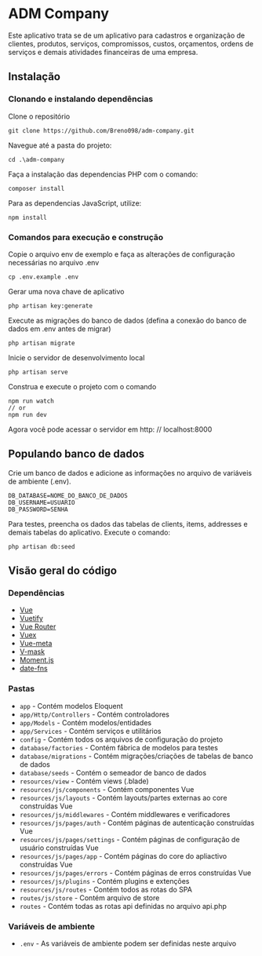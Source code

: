 # ADM Company

Este aplicativo trata se de um aplicativo para cadastros e organização de clientes, produtos, serviços, compromissos, custos, orçamentos, ordens de serviços e demais atividades financeiras de uma empresa.  


## Instalação

### Clonando e instalando dependências

Clone o repositório

    git clone https://github.com/Breno098/adm-company.git

Navegue até a pasta do projeto:

    cd .\adm-company

Faça a instalação das dependencias PHP com o comando:

    composer install

Para as dependencias JavaScript, utilize:

    npm install

### Comandos para execução e construção

Copie o arquivo env de exemplo e faça as alterações de configuração necessárias no arquivo .env

    cp .env.example .env

Gerar uma nova chave de aplicativo

    php artisan key:generate

Execute as migrações do banco de dados (defina a conexão do banco de dados em .env antes de migrar)

    php artisan migrate

Inicie o servidor de desenvolvimento local

    php artisan serve

Construa e execute o projeto com o comando

    npm run watch 
    // or
    npm run dev

Agora você pode acessar o servidor em http: // localhost:8000

## Populando banco de dados

Crie um banco de dados e adicione as informações no arquivo de variáveis de ambiente (.env).

    DB_DATABASE=NOME_DO_BANCO_DE_DADOS
    DB_USERNAME=USUARIO
    DB_PASSWORD=SENHA

Para testes, preencha os dados das tabelas de clients, items, addresses e demais tabelas do aplicativo. Execute o comando:

    php artisan db:seed

## Visão geral do código

### Dependências

- [Vue](https://vuejs.org/)
- [Vuetify](https://vuetifyjs.com/en/)
- [Vue Router](https://router.vuejs.org/)
- [Vuex](https://vuex.vuejs.org/)
- [Vue-meta](https://vue-meta.nuxtjs.org/)
- [V-mask](https://www.npmjs.com/package/v-mask)
- [Moment.js](https://momentjs.com/)
- [date-fns](https://date-fns.org/)

### Pastas

- `app` - Contém modelos Eloquent
- `app/Http/Controllers` - Contém controladores
- `app/Models` - Contém modelos/entidades
- `app/Services` - Contém serviços e utilitários
- `config` - Contém todos os arquivos de configuração do projeto
- `database/factories` - Contém fábrica de modelos para testes
- `database/migrations` - Contém migrações/criações de tabelas de banco de dados
- `database/seeds` - Contém o semeador de banco de dados
- `resources/view` - Contém views (.blade)
- `resources/js/components` - Contém componentes Vue
- `resources/js/layouts` - Contém layouts/partes externas ao core construídas Vue
- `resources/js/middlewares` - Contém middlewares e verificadores
- `resources/js/pages/auth` - Contém páginas de autenticação construídas Vue
- `resources/js/pages/settings` - Contém páginas de configuração de usuário construídas Vue
- `resources/js/pages/app` - Contém páginas do core do apliactivo construídas Vue
- `resources/js/pages/errors` - Contém páginas de erros construídas Vue
- `resources/js/plugins` - Contém plugins e extenções
- `resources/js/routes` - Contém todos as rotas do SPA
- `routes/js/store` - Contém arquivo de store
- `routes` - Contém todas as rotas api definidas no arquivo api.php

### Variáveis de ambiente

- `.env` - As variáveis ​​de ambiente podem ser definidas neste arquivo